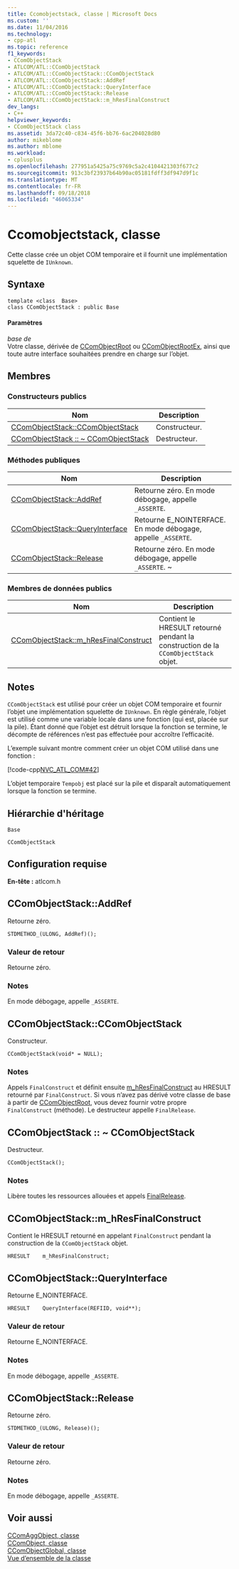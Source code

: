 ```yaml
---
title: Ccomobjectstack, classe | Microsoft Docs
ms.custom: ''
ms.date: 11/04/2016
ms.technology:
- cpp-atl
ms.topic: reference
f1_keywords:
- CComObjectStack
- ATLCOM/ATL::CComObjectStack
- ATLCOM/ATL::CComObjectStack::CComObjectStack
- ATLCOM/ATL::CComObjectStack::AddRef
- ATLCOM/ATL::CComObjectStack::QueryInterface
- ATLCOM/ATL::CComObjectStack::Release
- ATLCOM/ATL::CComObjectStack::m_hResFinalConstruct
dev_langs:
- C++
helpviewer_keywords:
- CComObjectStack class
ms.assetid: 3da72c40-c834-45f6-bb76-6ac204028d80
author: mikeblome
ms.author: mblome
ms.workload:
- cplusplus
ms.openlocfilehash: 277951a5425a75c9769c5a2c4104421303f677c2
ms.sourcegitcommit: 913c3bf23937b64b90ac05181fdff3df947d9f1c
ms.translationtype: MT
ms.contentlocale: fr-FR
ms.lasthandoff: 09/18/2018
ms.locfileid: "46065334"
---
```

# <a name="ccomobjectstack-class"></a>Ccomobjectstack, classe

Cette classe crée un objet COM temporaire et il fournit une implémentation squelette de `IUnknown`.

## <a name="syntax"></a>Syntaxe

```
template <class  Base>
class CComObjectStack : public Base
```

#### <a name="parameters"></a>Paramètres

*base de*<br/>
Votre classe, dérivée de [CComObjectRoot](../../atl/reference/ccomobjectroot-class.md) ou [CComObjectRootEx](../../atl/reference/ccomobjectrootex-class.md), ainsi que toute autre interface souhaitées prendre en charge sur l’objet.

## <a name="members"></a>Membres

### <a name="public-constructors"></a>Constructeurs publics

|Nom|Description|
|----------|-----------------|
|[CComObjectStack::CComObjectStack](#ccomobjectstack)|Constructeur.|
|[CComObjectStack :: ~ CComObjectStack](#dtor)|Destructeur.|

### <a name="public-methods"></a>M&#233;thodes publiques

|Nom|Description|
|----------|-----------------|
|[CComObjectStack::AddRef](#addref)|Retourne zéro. En mode débogage, appelle `_ASSERTE`.|
|[CComObjectStack::QueryInterface](#queryinterface)|Retourne E_NOINTERFACE. En mode débogage, appelle `_ASSERTE`.|
|[CComObjectStack::Release](#release)|Retourne zéro. En mode débogage, appelle `_ASSERTE`. ~|

### <a name="public-data-members"></a>Membres de données publics

|Nom|Description|
|----------|-----------------|
|[CComObjectStack::m_hResFinalConstruct](#m_hresfinalconstruct)|Contient le HRESULT retourné pendant la construction de la `CComObjectStack` objet.|

## <a name="remarks"></a>Notes

`CComObjectStack` est utilisé pour créer un objet COM temporaire et fournir l’objet une implémentation squelette de `IUnknown`. En règle générale, l’objet est utilisé comme une variable locale dans une fonction (qui est, placée sur la pile). Étant donné que l’objet est détruit lorsque la fonction se termine, le décompte de références n’est pas effectuée pour accroître l’efficacité.

L’exemple suivant montre comment créer un objet COM utilisé dans une fonction :

[!code-cpp[NVC_ATL_COM#42](../../atl/codesnippet/cpp/ccomobjectstack-class_1.cpp)]

L’objet temporaire `Tempobj` est placé sur la pile et disparaît automatiquement lorsque la fonction se termine.

## <a name="inheritance-hierarchy"></a>Hiérarchie d'héritage

`Base`

`CComObjectStack`

## <a name="requirements"></a>Configuration requise

**En-tête :** atlcom.h

##  <a name="addref"></a>  CComObjectStack::AddRef

Retourne zéro.

```
STDMETHOD_(ULONG, AddRef)();
```

### <a name="return-value"></a>Valeur de retour

Retourne zéro.

### <a name="remarks"></a>Notes

En mode débogage, appelle `_ASSERTE`.

##  <a name="ccomobjectstack"></a>  CComObjectStack::CComObjectStack

Constructeur.

```
CComObjectStack(void* = NULL);
```

### <a name="remarks"></a>Notes

Appels `FinalConstruct` et définit ensuite [m_hResFinalConstruct](#m_hresfinalconstruct) au HRESULT retourné par `FinalConstruct`. Si vous n’avez pas dérivé votre classe de base à partir de [CComObjectRoot](../../atl/reference/ccomobjectroot-class.md), vous devez fournir votre propre `FinalConstruct` (méthode). Le destructeur appelle `FinalRelease`.

##  <a name="dtor"></a>  CComObjectStack :: ~ CComObjectStack

Destructeur.

```
CComObjectStack();
```

### <a name="remarks"></a>Notes

Libère toutes les ressources allouées et appels [FinalRelease](ccomobjectrootex-class.md#finalrelease).

##  <a name="m_hresfinalconstruct"></a>  CComObjectStack::m_hResFinalConstruct

Contient le HRESULT retourné en appelant `FinalConstruct` pendant la construction de la `CComObjectStack` objet.

```
HRESULT    m_hResFinalConstruct;
```

##  <a name="queryinterface"></a>  CComObjectStack::QueryInterface

Retourne E_NOINTERFACE.

```
HRESULT    QueryInterface(REFIID, void**);
```

### <a name="return-value"></a>Valeur de retour

Retourne E_NOINTERFACE.

### <a name="remarks"></a>Notes

En mode débogage, appelle `_ASSERTE`.

##  <a name="release"></a>  CComObjectStack::Release

Retourne zéro.

```
STDMETHOD_(ULONG, Release)();
```

### <a name="return-value"></a>Valeur de retour

Retourne zéro.

### <a name="remarks"></a>Notes

En mode débogage, appelle `_ASSERTE`.

## <a name="see-also"></a>Voir aussi

[CComAggObject, classe](../../atl/reference/ccomaggobject-class.md)<br/>
[CComObject, classe](../../atl/reference/ccomobject-class.md)<br/>
[CComObjectGlobal, classe](../../atl/reference/ccomobjectglobal-class.md)<br/>
[Vue d’ensemble de la classe](../../atl/atl-class-overview.md)
